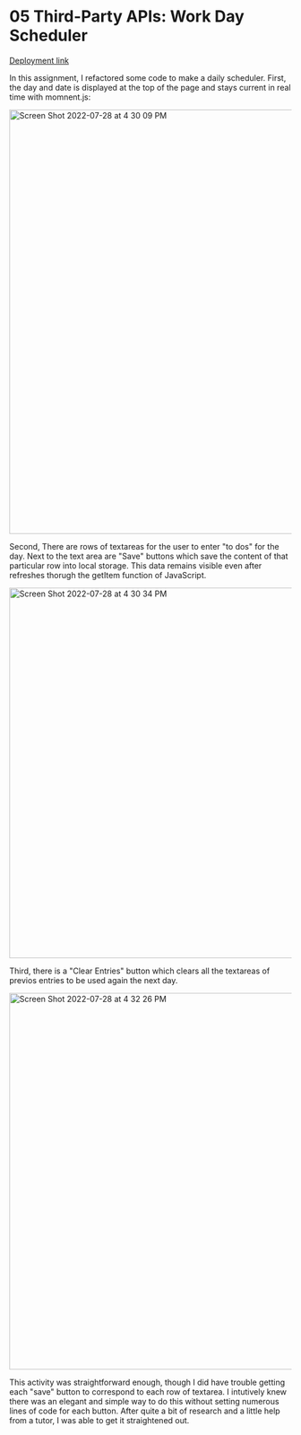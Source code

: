 # 05 Third-Party APIs: Work Day Scheduler

[Deployment link](https://rodbennett.github.io/05-daily-schedule/)


In this assignment, I refactored some code to make a daily scheduler.  First, the day and date is displayed at the top of the page and stays current in real time with momnent.js:

<img width="756" alt="Screen Shot 2022-07-28 at 4 30 09 PM" src="https://user-images.githubusercontent.com/106923428/181648418-162c4712-8551-4846-a266-b439f581d464.png">


Second, There are rows of textareas for the user to enter "to dos" for the day.  Next to the text area are "Save" buttons which save the content of that particular row into local storage. This data remains visible even after refreshes thorugh the getItem function of JavaScript.

<img width="660" alt="Screen Shot 2022-07-28 at 4 30 34 PM" src="https://user-images.githubusercontent.com/106923428/181648836-576a836e-47ce-4e3c-a148-0877761bfb8b.png">

Third, there is a "Clear Entries" button which clears all the textareas of previos entries to be used again the next day.

<img width="671" alt="Screen Shot 2022-07-28 at 4 32 26 PM" src="https://user-images.githubusercontent.com/106923428/181648945-ca90c013-9c2b-4ec4-b98e-fd1f74d2630f.png">

This activity was straightforward enough, though I did have trouble getting each "save" button to correspond to each row of textarea.  I intutively knew there was an elegant and simple way to do this without setting numerous lines of code for each button.  After quite a bit of research and a little help from a tutor, I was able to get it straightened out.

